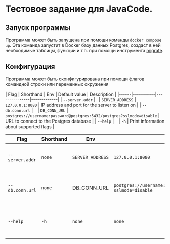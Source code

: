 # Тестовое задание для JavaCode.

## Запуск программы

Программа может быть запущена при помощи команды `docker compose up`. Эта команда запустит в Docker базу данных Postgres, создаст в ней необходимые таблицы, функции и т.п. при помощи инструмента [migrate](https://github.com/golang-migrate/migrate).

## Конфигурация

Программа может быть сконфигурирована при помощи флагов командной строки или переменных окружения

| Flag | Shorthand | Env | Default value | Description |
|------|-----------|---------------|-------------|
| `--server.addr` | ` `| `SERVER_ADDRESS` | `127.0.0.1:8080` | IP address and port for the server to listen on |
| `--db.conn.url` | ` ` | `DB_CONN_URL` | `postgres://username:password@postgres:5432/postgres?sslmode=disable` | URL to connect to the Postgres database |
| `--help` | ` ` | `-h` | Print information about supported flags |

| Flag | Shorthand | Env | Default value | Description |
|------|-----------|---------|------|-------------|
| `--server.addr` | `none` | `SERVER_ADDRESS` | `127.0.0.1:8080` | IP address and port for the server to listen on |
| `--db.conn.url` | `none` | DB_CONN_URL | `postgres://username:password@postgres:5432/postgres?sslmode=disable` | URL to connect to the Postgres database |
| `--help` | `-h` |  `none` | `none` | Print information about supported flags
 
